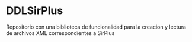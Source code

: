 # DDLSirPlus
Repositorio con una biblioteca de funcionalidad para la creacion y lectura de archivos XML correspondientes a SirPlus
